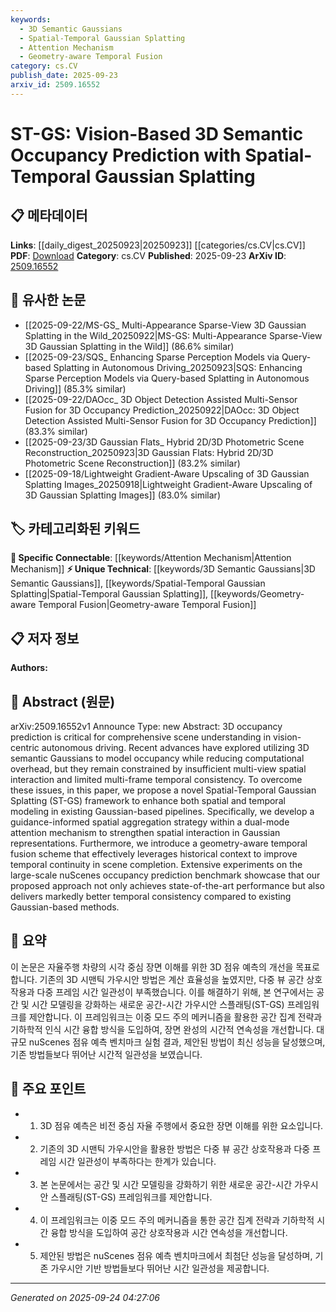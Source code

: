 ```yaml
---
keywords:
  - 3D Semantic Gaussians
  - Spatial-Temporal Gaussian Splatting
  - Attention Mechanism
  - Geometry-aware Temporal Fusion
category: cs.CV
publish_date: 2025-09-23
arxiv_id: 2509.16552
---
```


<!-- KEYWORD_LINKING_METADATA:
{
  "processed_timestamp": "2025-09-24T04:27:06.424918",
  "vocabulary_version": "1.0",
  "selected_keywords": [
    "3D Semantic Gaussians",
    "Spatial-Temporal Gaussian Splatting",
    "Attention Mechanism",
    "Geometry-aware Temporal Fusion"
  ],
  "rejected_keywords": [],
  "similarity_scores": {
    "3D Semantic Gaussians": 0.78,
    "Spatial-Temporal Gaussian Splatting": 0.82,
    "Attention Mechanism": 0.8,
    "Geometry-aware Temporal Fusion": 0.79
  },
  "extraction_method": "AI_prompt_based",
  "budget_applied": true,
  "candidates_json": {
    "candidates": [
      {
        "surface": "3D Semantic Gaussians",
        "canonical": "3D Semantic Gaussians",
        "aliases": [
          "3D Gaussians",
          "Semantic Gaussians"
        ],
        "category": "unique_technical",
        "rationale": "This term represents a specific approach to modeling occupancy in 3D space, which is central to the paper's contributions.",
        "novelty_score": 0.75,
        "connectivity_score": 0.65,
        "specificity_score": 0.85,
        "link_intent_score": 0.78
      },
      {
        "surface": "Spatial-Temporal Gaussian Splatting",
        "canonical": "Spatial-Temporal Gaussian Splatting",
        "aliases": [
          "ST-GS"
        ],
        "category": "unique_technical",
        "rationale": "This is the novel framework introduced in the paper, enhancing spatial and temporal modeling.",
        "novelty_score": 0.85,
        "connectivity_score": 0.7,
        "specificity_score": 0.9,
        "link_intent_score": 0.82
      },
      {
        "surface": "Attention Mechanism",
        "canonical": "Attention Mechanism",
        "aliases": [
          "Attention"
        ],
        "category": "specific_connectable",
        "rationale": "The paper uses a dual-mode attention mechanism, which is a key concept in neural network architectures.",
        "novelty_score": 0.45,
        "connectivity_score": 0.88,
        "specificity_score": 0.7,
        "link_intent_score": 0.8
      },
      {
        "surface": "Geometry-aware Temporal Fusion",
        "canonical": "Geometry-aware Temporal Fusion",
        "aliases": [
          "Temporal Fusion"
        ],
        "category": "unique_technical",
        "rationale": "This technique is crucial for improving temporal continuity in scene completion, as proposed in the paper.",
        "novelty_score": 0.78,
        "connectivity_score": 0.6,
        "specificity_score": 0.82,
        "link_intent_score": 0.79
      }
    ],
    "ban_list_suggestions": [
      "scene understanding",
      "state-of-the-art performance",
      "large-scale benchmark"
    ]
  },
  "decisions": [
    {
      "candidate_surface": "3D Semantic Gaussians",
      "resolved_canonical": "3D Semantic Gaussians",
      "decision": "linked",
      "scores": {
        "novelty": 0.75,
        "connectivity": 0.65,
        "specificity": 0.85,
        "link_intent": 0.78
      }
    },
    {
      "candidate_surface": "Spatial-Temporal Gaussian Splatting",
      "resolved_canonical": "Spatial-Temporal Gaussian Splatting",
      "decision": "linked",
      "scores": {
        "novelty": 0.85,
        "connectivity": 0.7,
        "specificity": 0.9,
        "link_intent": 0.82
      }
    },
    {
      "candidate_surface": "Attention Mechanism",
      "resolved_canonical": "Attention Mechanism",
      "decision": "linked",
      "scores": {
        "novelty": 0.45,
        "connectivity": 0.88,
        "specificity": 0.7,
        "link_intent": 0.8
      }
    },
    {
      "candidate_surface": "Geometry-aware Temporal Fusion",
      "resolved_canonical": "Geometry-aware Temporal Fusion",
      "decision": "linked",
      "scores": {
        "novelty": 0.78,
        "connectivity": 0.6,
        "specificity": 0.82,
        "link_intent": 0.79
      }
    }
  ]
}
-->

# ST-GS: Vision-Based 3D Semantic Occupancy Prediction with Spatial-Temporal Gaussian Splatting

## 📋 메타데이터

**Links**: [[daily_digest_20250923|20250923]] [[categories/cs.CV|cs.CV]]
**PDF**: [Download](https://arxiv.org/pdf/2509.16552.pdf)
**Category**: cs.CV
**Published**: 2025-09-23
**ArXiv ID**: [2509.16552](https://arxiv.org/abs/2509.16552)

## 🔗 유사한 논문
- [[2025-09-22/MS-GS_ Multi-Appearance Sparse-View 3D Gaussian Splatting in the Wild_20250922|MS-GS: Multi-Appearance Sparse-View 3D Gaussian Splatting in the Wild]] (86.6% similar)
- [[2025-09-23/SQS_ Enhancing Sparse Perception Models via Query-based Splatting in Autonomous Driving_20250923|SQS: Enhancing Sparse Perception Models via Query-based Splatting in Autonomous Driving]] (85.3% similar)
- [[2025-09-22/DAOcc_ 3D Object Detection Assisted Multi-Sensor Fusion for 3D Occupancy Prediction_20250922|DAOcc: 3D Object Detection Assisted Multi-Sensor Fusion for 3D Occupancy Prediction]] (83.3% similar)
- [[2025-09-23/3D Gaussian Flats_ Hybrid 2D/3D Photometric Scene Reconstruction_20250923|3D Gaussian Flats: Hybrid 2D/3D Photometric Scene Reconstruction]] (83.2% similar)
- [[2025-09-18/Lightweight Gradient-Aware Upscaling of 3D Gaussian Splatting Images_20250918|Lightweight Gradient-Aware Upscaling of 3D Gaussian Splatting Images]] (83.0% similar)

## 🏷️ 카테고리화된 키워드
**🔗 Specific Connectable**: [[keywords/Attention Mechanism|Attention Mechanism]]
**⚡ Unique Technical**: [[keywords/3D Semantic Gaussians|3D Semantic Gaussians]], [[keywords/Spatial-Temporal Gaussian Splatting|Spatial-Temporal Gaussian Splatting]], [[keywords/Geometry-aware Temporal Fusion|Geometry-aware Temporal Fusion]]

## 📋 저자 정보

**Authors:** 

## 📄 Abstract (원문)

arXiv:2509.16552v1 Announce Type: new 
Abstract: 3D occupancy prediction is critical for comprehensive scene understanding in vision-centric autonomous driving. Recent advances have explored utilizing 3D semantic Gaussians to model occupancy while reducing computational overhead, but they remain constrained by insufficient multi-view spatial interaction and limited multi-frame temporal consistency. To overcome these issues, in this paper, we propose a novel Spatial-Temporal Gaussian Splatting (ST-GS) framework to enhance both spatial and temporal modeling in existing Gaussian-based pipelines. Specifically, we develop a guidance-informed spatial aggregation strategy within a dual-mode attention mechanism to strengthen spatial interaction in Gaussian representations. Furthermore, we introduce a geometry-aware temporal fusion scheme that effectively leverages historical context to improve temporal continuity in scene completion. Extensive experiments on the large-scale nuScenes occupancy prediction benchmark showcase that our proposed approach not only achieves state-of-the-art performance but also delivers markedly better temporal consistency compared to existing Gaussian-based methods.

## 📝 요약

이 논문은 자율주행 차량의 시각 중심 장면 이해를 위한 3D 점유 예측의 개선을 목표로 합니다. 기존의 3D 시맨틱 가우시안 방법은 계산 효율성을 높였지만, 다중 뷰 공간 상호작용과 다중 프레임 시간 일관성이 부족했습니다. 이를 해결하기 위해, 본 연구에서는 공간 및 시간 모델링을 강화하는 새로운 공간-시간 가우시안 스플래팅(ST-GS) 프레임워크를 제안합니다. 이 프레임워크는 이중 모드 주의 메커니즘을 활용한 공간 집계 전략과 기하학적 인식 시간 융합 방식을 도입하여, 장면 완성의 시간적 연속성을 개선합니다. 대규모 nuScenes 점유 예측 벤치마크 실험 결과, 제안된 방법이 최신 성능을 달성했으며, 기존 방법들보다 뛰어난 시간적 일관성을 보였습니다.

## 🎯 주요 포인트

- 1. 3D 점유 예측은 비전 중심 자율 주행에서 중요한 장면 이해를 위한 요소입니다.
- 2. 기존의 3D 시맨틱 가우시안을 활용한 방법은 다중 뷰 공간 상호작용과 다중 프레임 시간 일관성이 부족하다는 한계가 있습니다.
- 3. 본 논문에서는 공간 및 시간 모델링을 강화하기 위한 새로운 공간-시간 가우시안 스플래팅(ST-GS) 프레임워크를 제안합니다.
- 4. 이 프레임워크는 이중 모드 주의 메커니즘을 통한 공간 집계 전략과 기하학적 시간 융합 방식을 도입하여 공간 상호작용과 시간 연속성을 개선합니다.
- 5. 제안된 방법은 nuScenes 점유 예측 벤치마크에서 최첨단 성능을 달성하며, 기존 가우시안 기반 방법들보다 뛰어난 시간 일관성을 제공합니다.


---

*Generated on 2025-09-24 04:27:06*